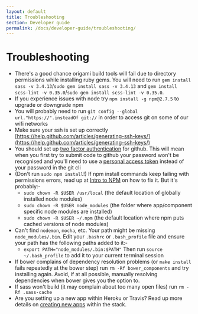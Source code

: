 ```yaml
---
layout: default
title: Troubleshooting
section: Developer guide
permalink: /docs/developer-guide/troubleshooting/
---
```


# Troubleshooting

- There's a good chance origami build tools will fail due to directory permissions while installing ruby gems. You will need to run `gem install sass -v 3.4.13`/`sudo gem install sass -v 3.4.13` and `gem install scss-lint -v 0.35.0`/`sudo gem install scss-lint -v 0.35.0`.
- If you experience issues with node try `npm install -g npm@2.7.5` to upgrade or downgrade npm
- You will probably need to run `git config --global url."https://".insteadOf git://` in order to access git on some of our wifi networks
- Make sure your ssh is set up correctly [https://help.github.com/articles/generating-ssh-keys/](https://help.github.com/articles/generating-ssh-keys/)
- You should set up [two factor authentication](https://github.com/settings/security) for github. This will mean when you first try to submit code to github your password won't be recognised and you'll need to use a [personal access token](https://github.com/settings/applications) instead of your password in the git cli
- (Don't run `sudo npm install`!)  If npm install commands keep failing with permissions errors, read up at [Intro to NPM](http://howtonode.org/introduction-to-npm) on how to fix it.  But it's probably:-
  -  `sudo chown -R $USER /usr/local` (the default location of globally installed node modules)
  -  `sudo chown -R $USER node_modules` (the folder where app/component specific node modules are installed)
  -  `sudo chown -R $USER ~/.npm` (the default location where npm puts cached versions of node modules)
- Can't find `nodemon`, `mocha`, etc.  Your path might be missing `node_modules/.bin`.  Edit your `.bashrc` or `.bash_profile` file and ensure your path has the following paths added to it:-
  - `export PATH="node_modules/.bin:$PATH"`
  Then run `source ~/.bash_profile` to add it to your current terminal session
- If bower complains of dependency resolution problems (or `make install` fails repeatedly at the bower step) run `rm -Rf bower_components` and try installing again. Avoid, if at all possible, manually resolving dependencies when bower gives you the option to.
- If sass won't build (it may complain about too many open files) run `rm -Rf .sass-cache`
- Are you setting up a new app within Heroku or Travis? Read up more details on [creating new apps](/docs/developer-guide/creating-new-apps/) within the stack.
